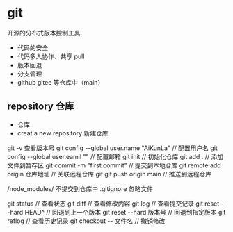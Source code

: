 # git

开源的分布式版本控制工具

- 代码的安全
- 代码多人协作、共享 pull
- 版本回退
- 分支管理
- github gitee 等仓库中（main）

## repository 仓库

- 仓库
- creat a new repository 新建仓库

git -v 查看版本号
git config --global user.name "AiKunLa" // 配置用户名
git config --global user.eamil "" // 配置邮箱
git init // 初始化仓库
git add . // 添加文件到暂存区 
git commit -m "first commit" // 提交到本地仓库
git remote add origin 仓库地址 // 关联远程仓库
git 
git push origin main // 推送到远程仓库


/node_modules/ 不提交到仓库中
.gitignore 忽略文件

git status // 查看状态
git diff // 查看修改内容
git log // 查看提交记录
git reset --hard HEAD^ // 回退到上一个版本
git reset --hard 版本号 // 回退到指定版本
git reflog // 查看历史记录
git checkout -- 文件名 // 撤销修改